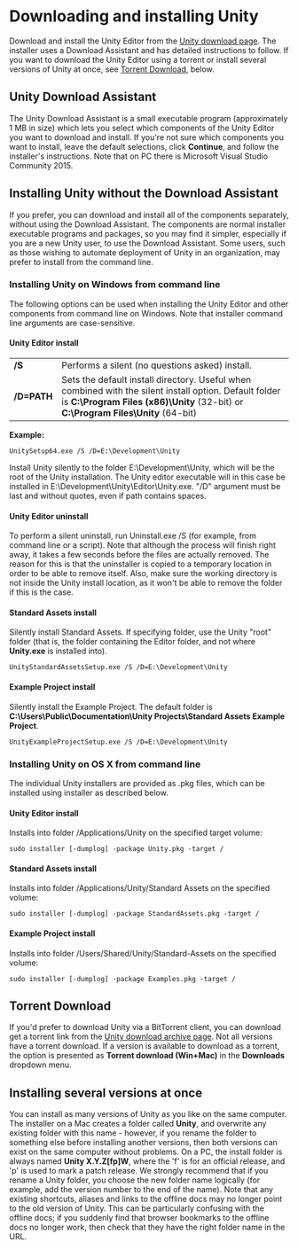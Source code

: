  
# Downloading and installing Unity 
 Download and install the Unity Editor from the [Unity download page](http://unity3d.com/download). The installer uses a Download Assistant and has detailed instructions to follow. If you want to download the Unity Editor using a torrent or install several versions of Unity at once, see [Torrent Download](https://docs.google.com/document/d/1FkyBDeLZ74uH2gyJXolcnRMCShdhhSBhj_2oZvL-YBI/edit#bookmark=id.gjdgxs), below. 
## Unity Download Assistant 
 The Unity Download Assistant is a small executable program (approximately 1 MB in size) which lets you select which components of the Unity Editor you want to download and install. If you're not sure which components you want to install, leave the default selections, click **Continue**, and follow the installer's instructions. 
 Note that on PC there is Microsoft Visual Studio Community 2015. 
### 
## Installing Unity without the Download Assistant 
 If you prefer, you can download and install all of the components separately, without using the Download Assistant. The components are normal installer executable programs and packages, so you may find it simpler, especially if you are a new Unity user, to use the Download Assistant. Some users, such as those wishing to automate deployment of Unity in an organization, may prefer to install from the command line. 
### Installing Unity on Windows from command line 
 The following options can be used when installing the Unity Editor and other components from command line on Windows. Note that installer command line arguments are case-sensitive. 
#### Unity Editor install 
|  |     |
|:---|:---| 
|   **/S**|   Performs a silent (no questions asked) install. |
|   **/D=PATH**|   Sets the default install directory. Useful when combined with the silent install option. Default folder is **C:\Program Files (x86)\Unity** (32-bit) or **C:\Program Files\Unity** (64-bit) |

 
 **Example:** 
 ```
UnitySetup64.exe /S /D=E:\Development\Unity
``` 
 Install Unity silently to the folder E:\Development\Unity, which will be the root of the Unity installation. The Unity editor executable will in this case be installed in E:\Development\Unity\Editor\Unity.exe. "/D" argument must be last and without quotes, even if path contains spaces. 
#### Unity Editor uninstall 
 To perform a silent uninstall, run Uninstall.exe /S (for example, from command line or a script). Note that although the process will finish right away, it takes a few seconds before the files are actually removed. The reason for this is that the uninstaller is copied to a temporary location in order to be able to remove itself. Also, make sure the working directory is not inside the Unity install location, as it won't be able to remove the folder if this is the case. 
#### Standard Assets install 
 Silently install Standard Assets. If specifying folder, use the Unity "root" folder (that is, the folder containing the Editor folder, and not where **Unity.exe** is installed into). 
 ```
UnityStandardAssetsSetup.exe /S /D=E:\Development\Unity
``` 
#### Example Project install 
 Silently install the Example Project. The default folder is **C:\Users\Public\Documentation\Unity Projects\Standard Assets Example Project**. 
 ```
UnityExampleProjectSetup.exe /S /D=E:\Development\Unity
``` 
### Installing Unity on OS X from command line 
 The individual Unity installers are provided as .pkg files, which can be installed using installer as described below. 
#### Unity Editor install 
 Installs into folder /Applications/Unity on the specified target volume: 
 ```
sudo installer [-dumplog] -package Unity.pkg -target /
``` 
#### Standard Assets install 
 Installs into folder /Applications/Unity/Standard Assets on the specified volume: 
 ```
sudo installer [-dumplog] -package StandardAssets.pkg -target /
``` 
#### Example Project install 
 Installs into folder /Users/Shared/Unity/Standard-Assets on the specified volume: 
 ```
sudo installer [-dumplog] -package Examples.pkg -target /
``` 
## Torrent Download 
 If you'd prefer to download Unity via a BitTorrent client, you can download get a torrent link from the [Unity download archive page](http://unity3d.com/get-unity/download/archive). Not all versions have a torrent download. If a version is available to download as a torrent, the option is presented as **Torrent download (Win+Mac)** in the **Downloads** dropdown menu. 
## Installing several versions at once 
 You can install as many versions of Unity as you like on the same computer. The installer on a Mac creates a folder called **Unity**, and overwrite any existing folder with this name - however, if you rename the folder to something else before installing another versions, then both versions can exist on the same computer without problems. On a PC, the install folder is always named **Unity X.Y.Z[fp]W**, where the 'f' is for an official release, and 'p' is used to mark a patch release. We strongly recommend that if you rename a Unity folder, you choose the new folder name logically (for example, add the version number to the end of the name). Note that any existing shortcuts, aliases and links to the offline docs may no longer point to the old version of Unity. This can be particularly confusing with the offline docs; if you suddenly find that browser bookmarks to the offline docs no longer work, then check that they have the right folder name in the URL.